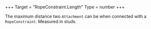 +++
Target = "RopeConstraint.Length"
Type = number
+++

The maximum distance two `Attachment` can be when connected with a `RopeConstraint`. Measured in studs.